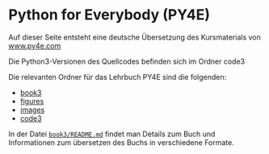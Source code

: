 
Python for Everybody (PY4E)
===========================

Auf dieser Seite entsteht eine deutsche Übersetzung des Kursmaterials von www.py4e.com

Die Python3-Versionen des Quellcodes befinden sich im Ordner code3

Die relevanten Ordner für das Lehrbuch PY4E sind die folgenden:

* [book3](book3/)
* [figures](figures/)
* [images](images/)
* [code3](code3/)

In der Datei [`book3/README.md`](book3/README.md) findet man Details zum Buch und Informationen zum übersetzen des Buchs in verschiedene Formate.

   

